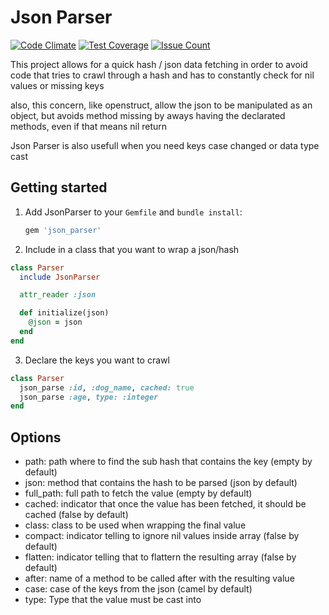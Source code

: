 Json Parser
========
[![Code Climate](https://codeclimate.com/github/darthjee/json_parser/badges/gpa.svg)](https://codeclimate.com/github/darthjee/json_parser)
[![Test Coverage](https://codeclimate.com/github/darthjee/json_parser/badges/coverage.svg)](https://codeclimate.com/github/darthjee/json_parser/coverage)
[![Issue Count](https://codeclimate.com/github/darthjee/json_parser/badges/issue_count.svg)](https://codeclimate.com/github/darthjee/json_parser)

This project allows for a quick hash / json data fetching in order to avoid code
that tries to crawl through a hash and has to constantly check for nil values or missing keys

also, this concern, like openstruct, allow the json to be manipulated as an object, but
avoids method missing by aways having the declarated methods, even if that means nil return

Json Parser is also usefull when you need keys case changed or data type cast

Getting started
---------------
1. Add JsonParser to your `Gemfile` and `bundle install`:

    ```ruby
    gem 'json_parser'
    ```

2. Include in a class that you want to wrap a json/hash
  ```ruby
  class Parser
    include JsonParser

    attr_reader :json

    def initialize(json)
      @json = json
    end
  end
  ```

3. Declare the keys you want to crawl
  ```ruby
  class Parser
    json_parse :id, :dog_name, cached: true
    json_parse :age, type: :integer
  end
  ```

Options
-------
- path: path where to find the sub hash that contains the key (empty by default)
- json: method that contains the hash to be parsed (json by default)
- full_path: full path to fetch the value (empty by default)
- cached: indicator that once the value has been fetched, it should be cached (false by default)
- class: class to be used when wrapping the final value
- compact: indicator telling to ignore nil values inside array (false by default)
- flatten: indicator telling that to flattern the resulting array (false by default)
- after: name of a method to be called after with the resulting value
- case: case of the keys from the json (camel by default)
- type: Type that the value must be cast into
